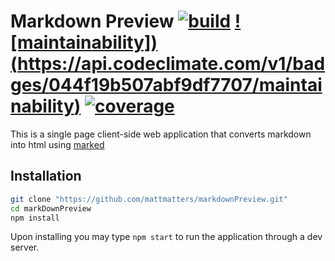 # Markdown Preview [![build](https://travis-ci.org/mattmatters/markdownPreview.svg?branch=master)](https://travis-ci.org/mattmatters/markdownPreview) [![maintainability])(https://api.codeclimate.com/v1/badges/044f19b507abf9df7707/maintainability)](https://codeclimate.com/github/mattmatters/markdownPreview/maintainability) [![coverage](https://api.codeclimate.com/v1/badges/044f19b507abf9df7707/test_coverage)](https://codeclimate.com/github/mattmatters/markdownPreview/test_coverage)

This is a single page client-side web application that converts markdown into html using [marked](https://github.com/chjj/marked)

## Installation


```sh
git clone "https://github.com/mattmatters/markdownPreview.git"
cd markDownPreview
npm install
```

Upon installing you may type `npm start` to run the application through a dev server.
